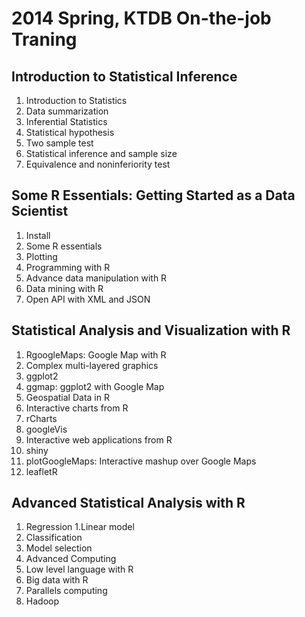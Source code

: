 2014 Spring, KTDB On-the-job Traning
=====================================
## Introduction to Statistical Inference
1. Introduction to Statistics
2. Data summarization 
3. Inferential Statistics
4. Statistical hypothesis
5. Two sample test
6. Statistical inference and sample size
7. Equivalence and noninferiority test

## Some R Essentials: Getting Started as a Data Scientist
1. Install 
2. Some R essentials
3. Plotting
4. Programming with R
5. Advance data manipulation with R
6. Data mining with R
7. Open API with XML and JSON


## Statistical Analysis and Visualization with R
1. RgoogleMaps: Google Map with R
2. Complex multi-layered graphics
  1. ggplot2
  2. ggmap: ggplot2 with Google Map
3. Geospatial Data in R
4. Interactive charts from R 
  1. rCharts
  2. googleVis
5. Interactive web applications from R
  1. shiny
  2. plotGoogleMaps: Interactive mashup over Google Maps
  3. leafletR

## Advanced Statistical Analysis with R
1. Regression 
  1.Linear model
  2. Classification 
  3. Model selection
2. Advanced Computing
  1. Low level language with R 
  2. Big data with R
  3. Parallels computing 
  4. Hadoop
